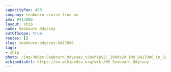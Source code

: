 ```yaml
---
capacityPax: 450
company: seabourn-cruise-line-us
imo: 9417086
layout: ship
name: Seabourn Odyssey
outOfScope: true
routes: []
slug: seabourn-odyssey-9417086
tags:
- ship
photo: /img/300px-Seabourn_Odyssey_%28ship%2C_2009%29_IMO_9417086_in_Split%2C_2011-11-16_%282%29.jpg
wikipediaUrl: https://en.wikipedia.org/wiki/MV_Seabourn_Odyssey
---
```


